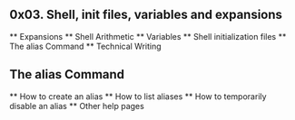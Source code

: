 ## 0x03. Shell, init files, variables and expansions

** Expansions
** Shell Arithmetic
** Variables
** Shell initialization files
** The alias Command
** Technical Writing

## The alias Command 

** How to create an alias
** How to list aliases
** How to temporarily disable an alias
** Other help pages
